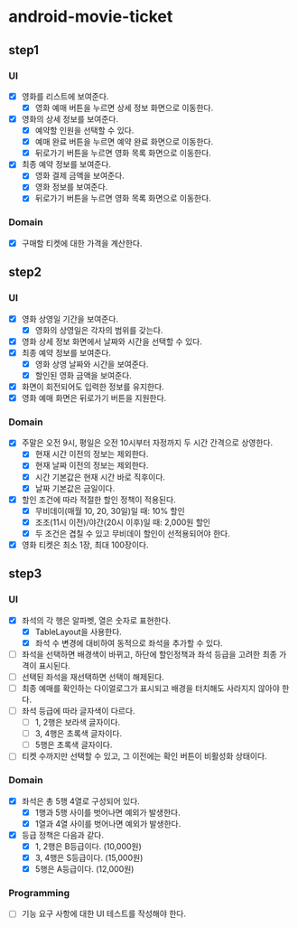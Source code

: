 # android-movie-ticket

## step1

### UI
- [x] 영화를 리스트에 보여준다.
  - [x] 영화 예매 버튼을 누르면 상세 정보 화면으로 이동한다.
- [x] 영화의 상세 정보를 보여준다.
  - [x] 예약할 인원을 선택할 수 있다.
  - [x] 예매 완료 버튼을 누르면 예약 완료 화면으로 이동한다.
  - [x] 뒤로가기 버튼을 누르면 영화 목록 화면으로 이동한다.
- [x] 최종 예약 정보를 보여준다.
  - [x] 영화 결제 금액을 보여준다.
  - [x] 영화 정보를 보여준다.
  - [x] 뒤로가기 버튼을 누르면 영화 목록 화면으로 이동한다.

### Domain
- [x] 구매할 티켓에 대한 가격을 계산한다.

## step2

### UI
- [x] 영화 상영일 기간을 보여준다.
  - [x] 영화의 상영일은 각자의 범위를 갖는다.
- [x] 영화 상세 정보 화면에서 날짜와 시간을 선택할 수 있다.
- [x] 최종 예약 정보를 보여준다.
  - [x] 영화 상영 날짜와 시간을 보여준다.
  - [x] 할인된 영화 금액을 보여준다.
- [x] 화면이 회전되어도 입력한 정보를 유지한다.
- [x] 영화 예매 화면은 뒤로가기 버튼을 지원한다.

### Domain
- [x] 주말은 오전 9시, 평일은 오전 10시부터 자정까지 두 시간 간격으로 상영한다.
  - [x] 현재 시간 이전의 정보는 제외한다.
  - [x] 현재 날짜 이전의 정보는 제외한다.
  - [x] 시간 기본값은 현재 시간 바로 직후이다.
  - [x] 날짜 기본값은 금일이다.
- [x] 할인 조건에 따라 적절한 할인 정책이 적용된다.
  - [x] 무비데이(매월 10, 20, 30일)일 때: 10% 할인
  - [x] 조조(11시 이전)/야간(20시 이후)일 때: 2,000원 할인
  - [x] 두 조건은 겹칠 수 있고 무비데이 할인이 선적용되어야 한다.
- [x] 영화 티켓은 최소 1장, 최대 100장이다.

## step3

### UI
- [x] 좌석의 각 행은 알파벳, 열은 숫자로 표현한다.
  - [x] TableLayout을 사용한다.
  - [x] 좌석 수 변경에 대비하여 동적으로 좌석을 추가할 수 있다.
- [ ] 좌석을 선택하면 배경색이 바뀌고, 하단에 할인정책과 좌석 등급을 고려한 최종 가격이 표시된다.
- [ ] 선택된 좌석을 재선택하면 선택이 해제된다.
- [ ] 최종 예매를 확인하는 다이얼로그가 표시되고 배경을 터치해도 사라지지 않아야 한다.
- [ ] 좌석 등급에 따라 글자색이 다르다.
  - [ ] 1, 2행은 보라색 글자이다.
  - [ ] 3, 4행은 초록색 글자이다.
  - [ ] 5행은 초록색 글자이다.
- [ ] 티켓 수까지만 선택할 수 있고, 그 이전에는 확인 버튼이 비활성화 상태이다.

### Domain
- [x] 좌석은 총 5행 4열로 구성되어 있다.
  - [x] 1행과 5행 사이를 벗어나면 예외가 발생한다.
  - [x] 1열과 4열 사이를 벗어나면 예외가 발생한다.
- [x] 등급 정책은 다음과 같다.
  - [x] 1, 2행은 B등급이다. (10,000원)
  - [x] 3, 4행은 S등급이다. (15,000원)
  - [x] 5행은 A등급이다. (12,000원)

### Programming
- [ ] 기능 요구 사항에 대한 UI 테스트를 작성해야 한다.
